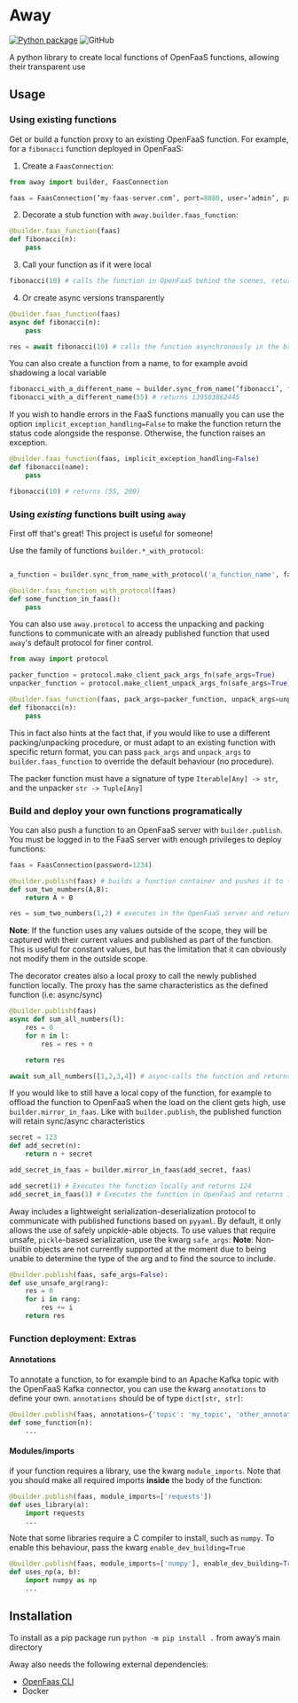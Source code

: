 # Away
[![Python package](https://github.com/Axemt/away/actions/workflows/python-package.yml/badge.svg)](https://github.com/Axemt/away/actions/workflows/python-package.yml)
![GitHub](https://img.shields.io/github/license/Axemt/away)

A python library to create local functions of OpenFaaS functions, allowing their transparent use

## Usage

### Using existing functions
Get or build a function proxy to an existing OpenFaaS function. For example, for a `fibonacci` function deployed in OpenFaaS:

1. Create a `FaasConnection`:
```python
from away import builder, FaasConnection

faas = FaasConnection(’my-faas-server.com’, port=8080, user=‘admin’, password=‘1234’)
```
2. Decorate a stub function with `away.builder.faas_function`:
```python
@builder.faas_function(faas)
def fibonacci(n):
	pass
```
3. Call your function as if it were local
```python
fibonacci(10) # calls the function in OpenFaaS behind the scenes, returns 55
```

4. Or create async versions transparently
```python
@builder.faas_function(faas)
async def fibonacci(n):
	pass

res = await fibonacci(10) # calls the function asynchronously in the background, returns 55
```

You can also create a function from a name, to for example avoid shadowing a local variable
```python
fibonacci_with_a_different_name = builder.sync_from_name(’fibonacci’, faas)
fibonacci_with_a_different_name(55) # returns 139583862445
```

If you wish to handle errors in the FaaS functions manually you can use the option `implicit_exception_handling=False` to make the function return the status code alongside the response. Otherwise, the function raises an exception.

```python
@builder.faas_function(faas, implicit_exception_handling=False)
def fibonacci(name):
	pass

fibonacci(10) # returns (55, 200)
```

### Using *existing* functions built using `away`

First off that's great! This project is useful for someone!

Use the family of functions `builder.*_with_protocol`:
```python

a_function = builder.sync_from_name_with_protocol('a_function_name', faas)

@builder.faas_function_with_protocol(faas)
def some_function_in_faas():
	pass
```

You can also use `away.protocol` to access the unpacking and packing functions to communicate with an already published function that used `away`'s default protocol for finer control.

```python
from away import protocol

packer_function = protocol.make_client_pack_args_fn(safe_args=True)
unpacker_function = protocol.make_client_unpack_args_fn(safe_args=True)

@builder.faas_function(faas, pack_args=packer_function, unpack_args=unpacker_function)
def fibonacci(n):
	pass
```
This in fact also hints at the fact that, if you would like to use a different packing/unpacking procedure, or must adapt to an existing function with specific return format, you can pass `pack_args` and `unpack_args` to `builder.faas_function` to override the default behaviour (no procedure).

The packer function must have a signature of type `Iterable[Any] -> str`, and the unpacker `str -> Tuple[Any]`

### Build and deploy your own functions programatically
You can also push a function to an OpenFaaS server with `builder.publish`. You must be logged in to the FaaS server with enough privileges to deploy functions:

```python
faas = FaasConnection(password=1234)

@builder.publish(faas) # builds a function container and pushes it to the `faas` server
def sum_two_numbers(A,B):
	return A + B

res = sum_two_numbers(1,2) # executes in the OpenFaaS server and returns 3
```
__Note__: If the function uses any values outside of the scope, they will be captured with their current values and published as part of the function. This is useful for constant values, but has the limitation that it can obviously not modify them in the outside scope. 

The decorator creates also a local proxy to call the newly published function locally. The proxy has the same characteristics as the defined function (i.e: async/sync)

```python
@builder.publish(faas)
async def sum_all_numbers(l):
	res = 0
	for n in l:
		res = res + n

	return res

await sum_all_numbers([1,2,3,4]) # async-calls the function and returns 10
```

If you would like to still have a local copy of the function, for example to offload the function to OpenFaaS when the load on the client gets high, use `builder.mirror_in_faas`. Like with `builder.publish`, the published function will retain sync/async characteristics

```python
secret = 123
def add_secret(n):
	return n + secret

add_secret_in_faas = builder.mirror_in_faas(add_secret, faas)

add_secret(1) # Executes the function locally and returns 124
add_secret_in_faas(1) # Executes the function in OpenFaaS and returns 124
```

Away includes a lightweight serialization-deserialization protocol to communicate with published functions based on `pyyaml`. By default, it only allows the use of safely unpickle-able objects. To use values that require unsafe, `pickle`-based serialization, use the kwarg `safe_args`:
__Note__: Non-builtin objects are not currently supported at the moment due to being unable to determine the type of the arg and to find the source to include.

```python
@builder.publish(faas, safe_args=False):
def use_unsafe_arg(rang):
	res = 0
	for i in rang:
		res += i
	return res
```

### Function deployment: Extras

#### Annotations
To annotate a function, to for example bind to an Apache Kafka topic with the OpenFaaS Kafka connector, you can use the kwarg `annotations` to define your own. `annotations` should be of type `dict[str, str]`:
```python
@builder.publish(faas, annotations={'topic': 'my_topic', 'other_annotations': 'cool!'})
def some_function(n):
	...
```

#### Modules/imports
if your function requires a library, use the kwarg `module_imports`. Note that you should make all required imports **inside** the body of the function:
```python
@builder.publish(faas, module_imports=['requests'])
def uses_library(a):
	import requests
	...
```

Note that some libraries require a C compiler to install, such as `numpy`. To enable this behaviour, pass the kwarg `enable_dev_building=True`
```python
@builder.publish(faas, module_imports=['numpy'], enable_dev_building=True)
def uses_np(a, b):
	import numpy as np
	...
```

## Installation

To install as a pip package run `python -m pip install .` from away’s main directory

Away also needs the following external dependencies:

- [OpenFaas CLI](https://cli.openfaas.com)
- Docker
